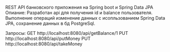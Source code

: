 REST API банковского приложения на Spring boot и Spring Data JPA
Опиание:
Разработан api для получения id и balance пользователя.
Выполнение операций изменение данных с исопльзованием Spring Data JPA, сохранение данных в бд PostgreSql.

Запросы: GET http://localhost:8080/api/getBalance/1
         PUT http://localhost:8080/api/putMoney
         PUT http://localhost:8080/api/takeMoney
